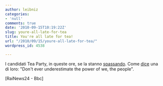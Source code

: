 ```yaml
---
author: leibniz
categories:
- 'null'
comments: true
date: '2010-09-15T10:19:22Z'
slug: youre-all-late-for-tea
title: You're all late for tea!
url: "/2010/09/15/youre-all-late-for-tea/"
wordpress_id: 4538

---
```

I candidati Tea Party, in queste ore, se la stanno [spassando](http://www.rainews24.rai.it/it/news.php?newsid=145237). Come [dice](http://www.bbc.co.uk/news/world-us-canada-11301034) una di loro: "Don't ever underestimate the power of we, the people".

[RaiNews24 - Bbc]
